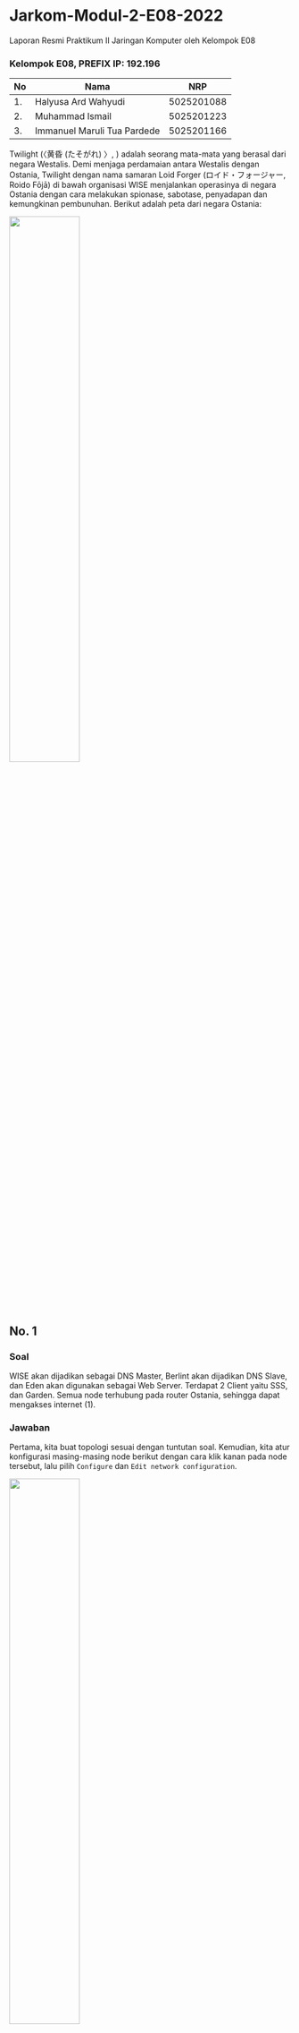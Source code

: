 # Jarkom-Modul-2-E08-2022
Laporan Resmi Praktikum II Jaringan Komputer oleh Kelompok E08

### Kelompok E08, PREFIX IP: 192.196

| **No** | **Nama** | **NRP** |
| - | - | - |
| 1. | Halyusa Ard Wahyudi | 5025201088 |
| 2. | Muhammad Ismail | 5025201223 |
| 3. | Immanuel Maruli Tua Pardede | 5025201166 |

Twilight (〈黄昏 (たそがれ) 〉, <Tasogare>) adalah seorang mata-mata yang berasal dari negara Westalis. Demi menjaga perdamaian antara Westalis dengan Ostania, Twilight dengan nama samaran Loid Forger (ロイド・フォージャー, Roido Fōjā) di bawah organisasi WISE menjalankan operasinya di negara Ostania dengan cara melakukan spionase, sabotase, penyadapan dan kemungkinan pembunuhan. Berikut adalah peta dari negara Ostania:

<img src="https://github.com/immanuelmtpardede/Jarkom-Modul-2-E08-2022/blob/main/img/intro.png" width=50%>

## No. 1
### Soal
WISE akan dijadikan sebagai DNS Master, Berlint akan dijadikan DNS Slave, dan Eden akan digunakan sebagai Web Server. Terdapat 2 Client yaitu SSS, dan Garden. Semua node terhubung pada router Ostania, sehingga dapat mengakses internet (1).
### Jawaban
Pertama, kita buat topologi sesuai dengan tuntutan soal. Kemudian, kita atur konfigurasi masing-masing node berikut dengan cara klik kanan pada node tersebut, lalu pilih `Configure` dan `Edit network configuration`.

<img src="https://github.com/immanuelmtpardede/Jarkom-Modul-2-E08-2022/blob/main/img/1.0.png" width=50%>

<ul>

<li>Ostania</li>

```
auto eth0
iface eth0 inet dhcp

auto eth1
iface eth1 inet static
	address 192.196.1.1
	netmask 255.255.255.0

auto eth2
iface eth2 inet static
	address 192.196.2.1
	netmask 255.255.255.0

auto eth3
iface eth3 inet static
	address 192.196.3.1
	netmask 255.255.255.0
```

<li>SSS</li>

```
auto eth0
iface eth0 inet static
	address 192.196.1.2
	netmask 255.255.255.0
	gateway 192.196.1.1
```

<li>Garden</li>

```
auto eth0
iface eth0 inet static
	address 192.196.1.3
	netmask 255.255.255.0
	gateway 192.196.1.1
```

<li>Berlint</li>

```
auto eth0
iface eth0 inet static
	address 192.196.2.2
	netmask 255.255.255.0
	gateway 192.196.2.1
```

<li>Eden</li>

```
auto eth0
iface eth0 inet static
	address 192.196.2.3
	netmask 255.255.255.0
	gateway 192.196.2.1
```

<li>WISE</li>

```
auto eth0
iface eth0 inet static
	address 192.196.3.2
	netmask 255.255.255.0
	gateway 192.196.3.1
```

</ul>

Kemudian, agar dapat mengakses jaringan luar, kita klik kanan pada node Ostania, lalu pilih `Web console` untuk membuka web console dan ketikkan `iptables -t nat -A POSTROUTING -o eth0 -j MASQUERADE -s 192.196.0.0/16`. Selain itu, kita juga perlu mengubah nameserver pada masing-masing node (node SSS, Garden, Berlint, Eden, dan WISE) menggunakan IP DNS yang sama pada node Ostania. Untuk melihatnya, ketikkan command `nano /etc/resolv.conf` pada web console node Ostania dan copy-kan isinya. Kemudian, ketikkan command `nano /etc/resolv.conf` pada web console masing-masing node dan ganti isinya dengan yang sudah di-copy tadi. Terakhir, untuk mengecek apakah klien sudah terhubung dengan jaringan luar, ketikkan command `ping google.com` pada web console masing-masing node.

<img src="https://github.com/immanuelmtpardede/Jarkom-Modul-2-E08-2022/blob/main/img/1.1.png" width=50%>

## No. 2
### Soal
Untuk mempermudah mendapatkan informasi mengenai misi dari Handler, bantulah Loid membuat website utama dengan akses wise.yyy.com dengan alias www.wise.yyy.com pada folder wise.
### Jawaban
Langkah awal yang perlu kita lakukan adalah mengupdate sistem node WISE agar dapat menginstal aplikasi bind9. Ketikkan command `apt-get update` pada web console node WISE untuk mengupdate sistemnya, lalu `apt-get install bind9 -y` untuk menginstal aplikasi bind9. Setelah itu, buka file `named.conf.local` dengan cara mengetik command `nano /etc/bind/named.conf.local` pada web console node WISE. Kemudian ganti isinya dengan script berikut.

```
zone "wise.e08.com" {
	type master;
	file "/etc/bind/wise/wise.e08.com";
};
```

Kita perlu membuat file bernama `wise.e08.com` dengan di folder `/etc/bind/wise/`, untuk itu ketik command `mkdir /etc/bind/wise` untuk membuat folder wise dan `cp /etc/bind/db.local /etc/bind/wise/wise.e08.com` untuk membuat salinan file `db.local` sebagai file `wise.e08.com`. Kemudian, buka filenya dengan mengetik command `nano /etc/bind/wise/wise.e08.com` dan ganti isinya sesuai dengan script berikut.

```
;
; BIND data file for local loopback interface
;
$TTL    604800
@       IN      SOA     wise.e08.com. root.wise.e08.com. (
                              2         ; Serial
                         604800         ; Refresh
                          86400         ; Retry
                        2419200         ; Expire
                         604800 )       ; Negative Cache TTL
;
@       IN      NS      wise.e08.com.
@       IN      A       192.196.3.2 ; IP WISE
@       IN      AAAA    ::1
www     IN      CNAME   wise.e08.com.
```

Terakhir, ketik command `service bind9 restart` pada web console node WISE untuk me-restart aplikasi bind9 beserta seluruh konfigurasinya.
Untuk mengecek apakah website utama kita sudah selesai dan bisa diakses oleh klien (node SSS dan Garden), pertama-tama kita harus mengubah konfigurasi nameserver pada klien. Ketik `nano /etc/resolv.conf` pada web console klien dan ganti isinya dengan IP DNS Master (node WISE) yaitu 192.196.3.2 `nameserver 192.196.3.2 # IP WISE`. Kemudian, `ping wise.e08.com` dan `ping www.wise.e08.com` untuk mengecek kesuksesannya.

<img src="https://github.com/immanuelmtpardede/Jarkom-Modul-2-E08-2022/blob/main/img/2.0.png" width=50%>

## No. 3
### Soal
Setelah itu ia juga ingin membuat subdomain eden.wise.yyy.com dengan alias www.eden.wise.yyy.com yang diatur DNS-nya di WISE dan mengarah ke Eden.
### Jawaban
Pertama, kita buka file `wise.e08.com` dengan command `nano /etc/bind/wise/wise.e08.com`. Kemudian, tambahkan script `eden    IN      A       192.196.2.3 ; IP Eden` di bagian paling bawah script untuk membuat subdomain eden.wise.yyy.com. Lalu, untuk membuat aliasnya, kita perlu membuat zone baru. Ketik command `nano /etc/bind/named.conf.local` untuk membuka file `named.conf.local`, lalu tambahkan script berikut di bagian paling bawah script untuk membuat zone baru subdomain eden.wise.yyy.com.

```
zone "eden.wise.e08.com" {
        type master;
        file "/etc/bind/wise/eden.wise.e08.com";
};
```

Sama seperti langkah di nomor 2, kita perlu membuat file baru bernama `eden.wise.e08.com` di folder `/etc/bind/wise/`. Ketik command `cp /etc/bind/db.local /etc/bind/wise/eden.wise.e08.com` untuk membuat salinan file `db.local` sebagai file `eden.wise.e08.com`. Kemudian, buka filenya dengan mengetik command `nano /etc/bind/wise/eden.wise.e08.com` dan ganti isinya sesuai dengan script berikut.

```
;
; BIND data file for local loopback interface
;
$TTL    604800
@       IN      SOA     eden.wise.e08.com. root.eden.wise.e08.com. (
                              2         ; Serial
                         604800         ; Refresh
                          86400         ; Retry
                        2419200         ; Expire
                         604800 )       ; Negative Cache TTL
;
@       IN      NS      eden.wise.e08.com.
@       IN      A       192.196.2.3 ; IP Eden
www     IN      CNAME   eden.wise.e08.com.
```

Terakhir, ketik command `service bind9 restart` pada web console node WISE untuk me-restart aplikasi bind9 beserta seluruh konfigurasinya. Kemudian, `ping eden.wise.e08.com` dan `ping www.eden.wise.e08.com` pada web console klien untuk mengecek kesuksesannya.

<img src="https://github.com/immanuelmtpardede/Jarkom-Modul-2-E08-2022/blob/main/img/3.0.png" width=50%>

## No. 4
### Soal
Buat juga reverse domain untuk domain utama.
### Jawaban
Kita perlu membuat zone baru. Ketik command `nano /etc/bind/named.conf.local` pada web console node WISE untuk membuka file `named.conf.local`, lalu tambahkan script berikut di bagian paling bawah script.

```
zone "3.196.192.in-addr.arpa" {
        type master;
        file "/etc/bind/wise/3.196.192.in-addr.arpa";
};
```

Sama seperti langkah di nomor 2 dan 3, kita perlu membuat file baru bernama `3.196.192.in-addr.arpa` di folder `/etc/bind/wise/`. Ketik command `cp /etc/bind/db.local /etc/bind/wise/3.196.192.in-addr.arpa` untuk membuat salinan file `db.local` sebagai file `3.196.192.in-addr.arpa`. Kemudian, buka filenya dengan mengetik command `nano /etc/bind/wise/3.196.192.in-addr.arpa` dan ganti isinya sesuai dengan script berikut.

```
;
; BIND data file for local loopback interface
;
$TTL    604800
@       IN      SOA     wise.e08.com. root.wise.e08.com. (
                              2         ; Serial
                         604800         ; Refresh
                          86400         ; Retry
                        2419200         ; Expire
                         604800 )       ; Negative Cache TTL
;
3.196.192.in-addr.arpa.       IN      NS      wise.e08.com.
2                             IN      PTR     wise.e08.com.
```

Terakhir, ketik command `service bind9 restart` pada web console node WISE untuk me-restart aplikasi bind9 beserta seluruh konfigurasinya. Kemudian, untuk mengecek kesuksesannya, ketik command `host -t PTR 192.196.3.2` pada web console klien. Pastikan sudah menginstal package dnsutils. Jika belum, ketik command `apt-get install dnsutils` pada web console klien sebelumnya. Hal yang perlu juga diperhatikan agar dapat menginstal package dnsutils yaitu ubah nameserver pada klien di /etc/resolv.conf sesuai dengan nameserver pada node Ostania di /etc/resolv.conf dan lakukan update dengan cara mengetik command `apt-get update` pada web console klien. Jangan lupa untuk mengubah kembali nameserver pada klien di /etc/resolv.conf sesuai dengan IP DNS Master `nameserver 192.196.3.2 # IP WISE` agar command `host -t PTR 192.196.3.2` berjalan sukses.

<img src="https://github.com/immanuelmtpardede/Jarkom-Modul-2-E08-2022/blob/main/img/4.0.png" width=50%>

## No. 5
### Soal
Agar dapat tetap dihubungi jika server WISE bermasalah, buatlah juga Berlint sebagai DNS Slave untuk domain utama.
### Jawaban

## No. 6
### Soal
Karena banyak informasi dari Handler, buatlah subdomain yang khusus untuk operation yaitu operation.wise.yyy.com dengan alias www.operation.wise.yyy.com yang didelegasikan dari WISE ke Berlint dengan IP menuju ke Eden dalam folder operation.
### Jawaban

## No. 7
### Soal
Untuk informasi yang lebih spesifik mengenai Operation Strix, buatlah subdomain melalui Berlint dengan akses strix.operation.wise.yyy.com dengan alias www.strix.operation.wise.yyy.com yang mengarah ke Eden.
### Jawaban

## No. 8
### Soal

### Jawaban

## No. 9
### Soal

### Jawaban

## No. 10
### Soal

### Jawaban

## No. 11
### Soal

### Jawaban

## No. 12
### Soal

### Jawaban

## No. 13
### Soal

### Jawaban

## No. 14
### Soal

### Jawaban

## No. 15
### Soal

### Jawaban

## No. 16
### Soal

### Jawaban

## No. 17
### Soal

### Jawaban
